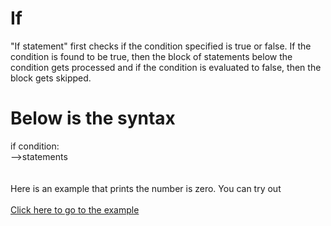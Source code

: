 # If  

"If statement" first checks if the condition specified is true or false. If the condition is found to be true, then the block of statements below the condition gets processed and if the condition is evaluated to false, then the block gets skipped.

# Below is the syntax

if condition:\
-->statements 
\
\
\
Here is an example that prints the number is zero. You can try out\
\
[Click here to go to the example](https://github.com/pythoncoder100/practice/blob/master/If_statement.ipynb)


  
  
